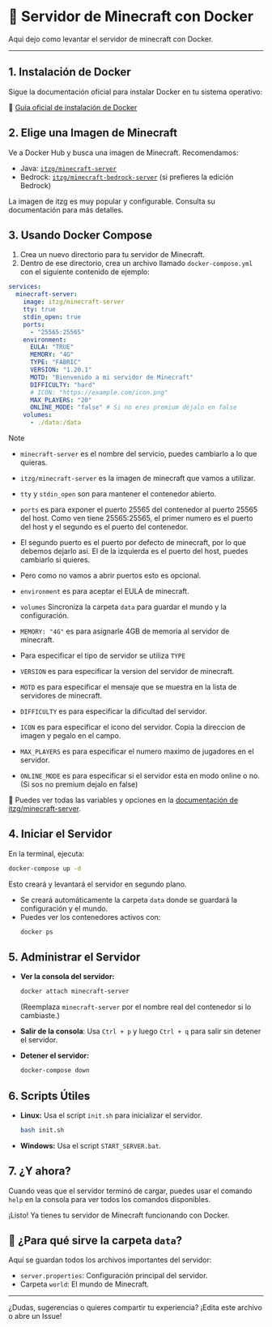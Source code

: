 # 🐳 Servidor de Minecraft con Docker

Aqui dejo como levantar el servidor de minecraft con Docker.

---

## 1. Instalación de Docker

Sigue la documentación oficial para instalar Docker en tu sistema operativo:

🔗 [Guía oficial de instalación de Docker](https://docs.docker.com/get-docker/)


## 2. Elige una Imagen de Minecraft

Ve a Docker Hub y busca una imagen de Minecraft. Recomendamos:

- Java: [`itzg/minecraft-server`](https://hub.docker.com/r/itzg/minecraft-server)
- Bedrock: [`itzg/minecraft-bedrock-server`](https://hub.docker.com/r/itzg/minecraft-bedrock-server) (si prefieres la edición Bedrock)

La imagen de itzg es muy popular y configurable. Consulta su documentación para más detalles.



## 3. Usando Docker Compose

1. Crea un nuevo directorio para tu servidor de Minecraft.
2. Dentro de ese directorio, crea un archivo llamado `docker-compose.yml` con el siguiente contenido de ejemplo:

```yaml
services:
  minecraft-server:
    image: itzg/minecraft-server
    tty: true
    stdin_open: true
    ports:
      - "25565:25565"
    environment:
      EULA: "TRUE"
      MEMORY: "4G"
      TYPE: "FABRIC"
      VERSION: "1.20.1"
      MOTD: "Bienvenido a mi servidor de Minecraft"
      DIFFICULTY: "hard"
      # ICON: "https://example.com/icon.png"
      MAX_PLAYERS: "20"
      ONLINE_MODE: "false" # Si no eres premium déjalo en false
    volumes:
      - ./data:/data
```


>[!NOTE]
> - `minecraft-server` es el nombre del servicio, puedes cambiarlo a lo que quieras.
> - `itzg/minecraft-server` es la imagen de minecraft que vamos a utilizar.
> - `tty` y `stdin_open` son para mantener el contenedor abierto.
> - `ports` es para exponer el puerto 25565 del contenedor al puerto 25565 del host. Como ven tiene 25565:25565, el primer numero es el puerto del host y el segundo es el puerto del contenedor.
> - El segundo puerto es el puerto por defecto de minecraft, por lo que debemos dejarlo asi. El de la izquierda es el puerto del host, puedes cambiarlo si quieres.
> - Pero como no vamos a abrir puertos esto es opcional.
> - `environment` es para aceptar el EULA de minecraft.
> - `volumes`  Sincroniza la carpeta `data` para guardar el mundo y la configuración.
> 
> - `MEMORY: "4G"` es para asignarle 4GB de memoria al servidor de minecraft. 
> - Para especificar el tipo de servidor se utiliza `TYPE`
> - `VERSION` es para especificar la version del servidor de minecraft.
> - `MOTD` es para especificar el mensaje que se muestra en la lista de servidores de minecraft.
> - `DIFFICULTY` es para especificar la dificultad del servidor.
> - `ICON` es para especificar el icono del servidor. Copia la direccion de imagen y pegalo en el campo.
> - `MAX_PLAYERS` es para especificar el numero maximo de jugadores en el servidor.
> - `ONLINE_MODE` es para especificar si el servidor esta en modo online o no. (Si sos no premium dejalo en false)


📖 Puedes ver todas las variables y opciones en la [documentación de itzg/minecraft-server](https://github.com/itzg/docker-minecraft-server).


## 4. Iniciar el Servidor

En la terminal, ejecuta:

```sh
docker-compose up -d
```

Esto creará y levantará el servidor en segundo plano.

- Se creará automáticamente la carpeta `data` donde se guardará la configuración y el mundo.
- Puedes ver los contenedores activos con:
  ```sh
  docker ps
  ```

## 5. Administrar el Servidor

- **Ver la consola del servidor:**
  ```sh
  docker attach minecraft-server
  ```
  (Reemplaza `minecraft-server` por el nombre real del contenedor si lo cambiaste.)

- **Salir de la consola**: Usa `Ctrl + p` y luego `Ctrl + q` para salir sin detener el servidor.

- **Detener el servidor:**
  ```sh
  docker-compose down
  ```


## 6. Scripts Útiles

- **Linux:** Usa el script `init.sh` para inicializar el servidor.
  ```sh
  bash init.sh
  ```
- **Windows:** Usa el script `START_SERVER.bat`.


## 7. ¿Y ahora?

Cuando veas que el servidor terminó de cargar, puedes usar el comando `help` en la consola para ver todos los comandos disponibles.

¡Listo! Ya tienes tu servidor de Minecraft funcionando con Docker.

## 📂 ¿Para qué sirve la carpeta `data`?

Aquí se guardan todos los archivos importantes del servidor:

- `server.properties`: Configuración principal del servidor.
- Carpeta `world`: El mundo de Minecraft.

---

¿Dudas, sugerencias o quieres compartir tu experiencia? ¡Edita este archivo o abre un Issue!
